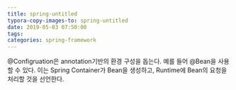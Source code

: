 ```yaml
---
title: spring-untitled
typora-copy-images-to: spring-untitled
date: 2019-05-03 07:50:00
tags:
categories: spring-framework
---
```


@Configruation은 annotation기반의 환경 구성을 돕는다. 예를 들어 @Bean을 사용할 수 있다. 이는 Spring Container가 Bean을 생성하고, Runtime에 Bean의 요청을 처리할 것을 선언한다. 